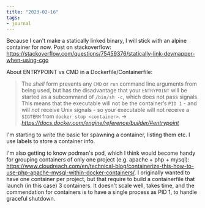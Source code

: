 ```yaml
---
title: "2023-02-16"
tags:
- journal
---
```


Because I can't make a statically linked binary, I will stick with an alpine container for now. Post on stackoverflow: https://stackoverflow.com/questions/75459376/statically-link-devmapper-when-using-cgo

About ENTRYPOINT vs CMD in a Dockerfile/Containerfile:
> The _shell_ form prevents any `CMD` or `run` command line arguments from being used, but has the disadvantage that your `ENTRYPOINT` will be started as a subcommand of `/bin/sh -c`, which does not pass signals. This means that the executable will not be the container’s `PID 1` - and will _not_ receive Unix signals - so your executable will not receive a `SIGTERM` from `docker stop <container>`.
> -> *https://docs.docker.com/engine/reference/builder/#entrypoint*


I'm starting to write the basic for spawning a container, listing them etc. I use labels to store a container info.

I'm also getting to know podman's pod, which I think would become handy for grouping containers of only one project (e.g. apache + php + mysql): https://www.cloudreach.com/en/technical-blog/containerize-this-how-to-use-php-apache-mysql-within-docker-containers/.
I originally wanted to have one container per project, but that require to build a containerfile that launch (in this case) 3 containers. It doesn't scale well, takes time, and the commendation for containers is to have a single process as PID 1, to handle graceful shutdown. 
